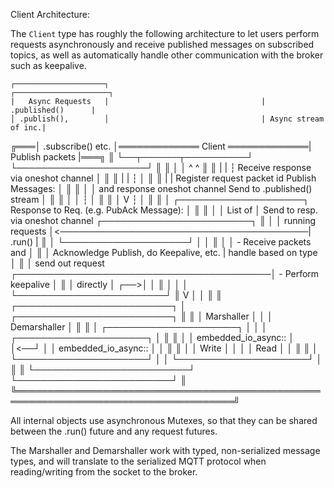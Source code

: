 Client Architecture:

The `Client` type has roughly the following architecture to let users perform requests
asynchronously and receive published messages on subscribed topics,
as well as automatically handle other communication with the broker such as keepalive.

    ┌────────────────────┐                                  ┌─────────────────────┐
    |   Async Requests   |                                  |   .published()      |
    │ .publish(),        │                                  | Async stream of inc.|
╔═══│ .subscribe() etc.  │═════════════ Client ═════════════| Publish packets     |═══╗
║   └──┬──────┬──────────┘                                  └─────────────────────┘   ║
║      │      │       ^                                                      ^        ║
║      |      |       ┆ Receive response via oneshot channel                 │        ║
║      |      |       ┆                                                      │        ║
║      |      | Register request packet id                 Publish Messages: │        ║
║      │      │ and response oneshot channel     Send to .published() stream │        ║
║      │      │       ┆                                                      │        ║
║      │      V       ┆                                                      │        ║
║      │   ┌────────────────────┐ Response to Req. (e.g. PubAck Message):    │        ║
║      │   │ List of            │ Send to resp. via oneshot channel       ┌────────────────────────┐
║      │   │ running requests   │<────────────────────────────────────────|         .run()         |
║      │   └────────────────────┘                                         │                        │
║      │                                                                  │ - Receive packets and  │
║      │                          Acknowledge Publish, do Keepalive, etc. |   handle based on type │
║      │ send out request       ┌─────────────────────────────────────────│ - Perform keepalive    │
║      │ directly               │                                     ┌──>│                        │
║      │                        │                                     │   └────────────────────────┘
║      V                        │                                     │               ║
║ ┌─────────────────────────┐   │                         ┌─────────────────────────┐ ║
║ │ Marshaller              │   │                         │ Demarshaller            │ ║
║ │ ┌─────────────────────┐ │   │                         │ ┌─────────────────────┐ │ ║
║ │ │ embedded_io_async:: │ │<──┘                         │ │ embedded_io_async:: │ │ ║
║ │ │     Write           │ │                             │ │     Read            │ │ ║
║ │ └─────────────────────┘ │                             │ └─────────────────────┘ │ ║
║ └─────────────────────────┘                             └─────────────────────────┘ ║
╚═════════════════════════════════════════════════════════════════════════════════════╝

All internal objects use asynchronous Mutexes, so that they can be shared between the .run() future
and any request futures.

The Marshaller and Demarshaller work with typed, non-serialized message types,
and will translate to the serialized MQTT protocol when reading/writing from the socket
to the broker.
